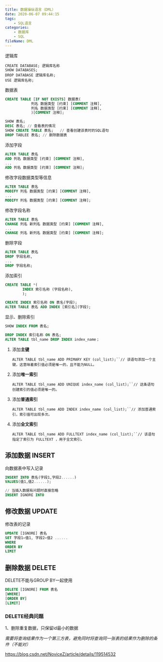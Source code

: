 ```yaml
---
title: 数据操纵语言（DML）
date: 2020-06-07 09:44:15
tags:
	- SQL语言
categories:
	- 数据库
	- SQL
fileName: DML
---
```




逻辑库

```
CREATE DATABASE; 逻辑库名称
SHOW DATABASES;
DROP DATABASE 逻辑库名称;
USE 逻辑库名称;
```

数据表

```sql
CREATE TABLE [IF NOT EXISTS] 数据表(
			列名 数据类型 [约束] [COMMENT 注释],
			列名 数据类型 [约束] [COMMENT 注释],
			)[COMMENT 注释];
```



```sql
SHOW 表名;
DESC 表名; // 查看表的情况
SHOW CREATE TABLE 表名;	// 查看创建该表时的SQL语句
DROP TABLEE 表名;	// 删除数据表
```



添加字段

```sql
ALTER TABLE 表名
ADD 列名 数据类型 [约束] [COMMENT 注释],
...
ADD 列名 数据类型 [约束] [COMMENT 注释];
```

修改字段数据类型等信息

```sql
ALTER TABLE 表名
MODIFY 列名 数据类型 [约束] [COMMENT 注释],
...
MODIFY 列名 数据类型 [约束] [COMMENT 注释];
```

修改字段名称

```sql
ALTER TABLE 表名
CHANGE 列名 新列名 数据类型 [约束] [COMMENT 注释],
...
CHANGE 列名 新列名 数据类型 [约束] [COMMENT 注释];
```

删除字段

```sql
ALTER TABLE 表名
DROP 字段名称,
...
DROP 字段名称;
```



添加索引

```sql
CREATE TABLE *(
		INDEX 索引名称 (字段名称),
		);

CREATE INDEX 索引名称 ON 表名(字段);
ALTER TABLE 表名 ADD INDEX [索引名](字段);
```

显示、删除索引

```sql
SHOW INDEX FROM 表名;

DROP INDEX 索引名称 ON 表名;
ALTER TABLE tbl_name DROP INDEX index_name；
```



1. 添加**主键**

   `ALTER TABLE tbl_name ADD PRIMARY KEY (col_list);``// 该语句添加一个主键，这意味着索引值必须是唯一的，且不能为NULL。`

2. 添加**唯一索引**

   `ALTER TABLE tbl_name ADD UNIQUE index_name (col_list);``// 这条语句创建索引的值必须是唯一的。`

3. 添加**普通索引**

   `ALTER TABLE tbl_name ADD INDEX index_name (col_list);``// 添加普通索引，索引值可出现多次。`

4. 添加**全文索引**

   `ALTER TABLE tbl_name ADD FULLTEXT index_name (col_list);``// 该语句指定了索引为 FULLTEXT ，用于全文索引。`



## 添加数据 INSERT

向数据表中写入记录

```sql
INSERT INTO 表名(字段1,字段2......)
VALUES(值1,值2......);
```



```sql
// 当插入数据有问题时直接忽略
INSERT IGNORE INTO
```



## 修改数据 UPDATE

修改表的记录

```sql
UPDATE [IGNORE] 表名
SET 字段1=值1, 字段2=值2 ......
WHERE
ORDER BY
LIMIT
```



## 删除数据 DELETE

DELETE不能与GROUP BY一起使用

```sql
DELETE [IGNORE] FROM 表名
[WHERE]
[ORDER BY]
[LIMIT]
```

### DELETE经典问题

1、删除重复数据，只保留id最小的数据

*需要将查询结果作为一个第三方表，避免同时将查询同一张表的结果作为删除的条件（不能对）*

https://blog.csdn.net/NoviceZ/article/details/119514532



